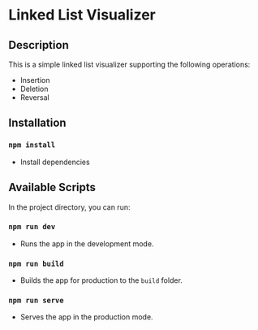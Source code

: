 # Linked List Visualizer

## Description

This is a simple linked list visualizer supporting the following operations:

- Insertion
- Deletion
- Reversal

## Installation

### `npm install`

- Install dependencies

## Available Scripts

In the project directory, you can run:

### `npm run dev`

- Runs the app in the development mode.

### `npm run build`

- Builds the app for production to the `build` folder.

### `npm run serve`

- Serves the app in the production mode.

